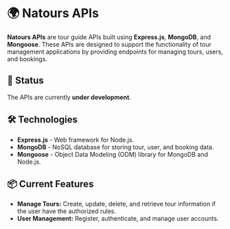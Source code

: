 
# 🌍 Natours APIs

**Natours APIs** are tour guide APIs built using **Express.js**, **MongoDB**, and **Mongoose**. These APIs are designed to support the functionality of tour management applications by providing endpoints for managing tours, users, and bookings.

## 🚧 Status

The APIs are currently **under development**.

## 🛠️ Technologies

- **Express.js** - Web framework for Node.js.
- **MongoDB** - NoSQL database for storing tour, user, and booking data.
- **Mongoose** - Object Data Modeling (ODM) library for MongoDB and Node.js.

## 📦 Current Features

- **Manage Tours:** Create, update, delete, and retrieve tour information if the user have the authorized rules.
- **User Management:** Register, authenticate, and manage user accounts.


